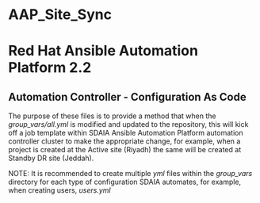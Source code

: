 # AAP_Site_Sync
# Red Hat Ansible Automation Platform 2.2
## Automation Controller - Configuration As Code

The purpose of these files is to provide a method that when the _group_vars/all.yml_ is modified and updated to the repository, this will kick off a job template within SDAIA Ansible Automation Platform automation controller cluster to make the appropriate change, for example, when a project is created at the Active site (Riyadh) the same will be created at Standby DR site (Jeddah).

NOTE: It is recommended to create multiple _yml_ files within the _group_vars_ directory for each type of configuration SDAIA automates, for example, when creating users, _users.yml_

